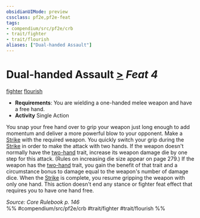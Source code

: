 ```yaml
---
obsidianUIMode: preview
cssclass: pf2e,pf2e-feat
tags:
- compendium/src/pf2e/crb
- trait/fighter
- trait/flourish
aliases: ["Dual-handed Assault"]
---
```

# Dual-handed Assault  [>](../../rules/core-rulebook/chapter-9-playing-the-game.md#Actions "Single Action") *Feat 4*  
[fighter](../../rules/traits/fighter.md)  [flourish](../../rules/traits/flourish.md)  

- **Requirements**: You are wielding a one-handed melee weapon and have a free hand.
- **Activity** Single Action

You snap your free hand over to grip your weapon just long enough to add momentum and deliver a more powerful blow to your opponent. Make a [Strike](../../rules/actions/strike.md) with the required weapon. You quickly switch your grip during the [Strike](../../rules/actions/strike.md) in order to make the attack with two hands. If the weapon doesn't normally have the [two-hand](../../rules/traits/two-hand.md) trait, increase its weapon damage die by one step for this attack. (Rules on increasing die size appear on page 279.) If the weapon has the [two-hand](../../rules/traits/two-hand.md) trait, you gain the benefit of that trait and a circumstance bonus to damage equal to the weapon's number of damage dice. When the [Strike](../../rules/actions/strike.md) is complete, you resume gripping the weapon with only one hand. This action doesn't end any stance or fighter feat effect that requires you to have one hand free.

*Source: Core Rulebook p. 146*  
%% #compendium/src/pf2e/crb #trait/fighter #trait/flourish %%